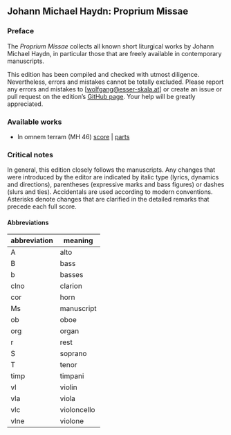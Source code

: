 ## Johann Michael Haydn: Proprium Missae

### Preface

The *Proprium Missae* collects all known short liturgical works by Johann Michael Haydn, in particular those that are freely available in contemporary manuscripts.

This edition has been compiled and checked with utmost diligence. Nevertheless, errors and mistakes cannot be totally excluded. Please report any errors and mistakes to [wolfgang@esser-skala.at] or create an issue or pull request on the edition’s [GitHub page](https://github.com/skafdasschaf/haydn-m-proprium-missae). Your help will be greatly appreciated.


### Available works

- In omnem terram (MH 46) [score](../final/46_score.pdf) | [parts](../final/46_score.pdf)


### Critical notes

In general, this edition closely follows the manuscripts. Any changes that were introduced by the editor are indicated by italic type (lyrics, dynamics and directions), parentheses (expressive marks and bass figures) or dashes (slurs and ties). Accidentals are used according to modern conventions. Asterisks denote changes that are clarified in the detailed remarks that precede each full score.

#### Abbreviations

| abbreviation | meaning |
|------|-------------|
| A    | alto        |
| B    | bass        |
| b    | basses      |
| clno | clarion     |
| cor  | horn        |
| Ms   | manuscript  |
| ob   | oboe        |
| org  | organ       |
| r    | rest        |
| S    | soprano     |
| T    | tenor       |
| timp | timpani     |
| vl   | violin      |
| vla  | viola       |
| vlc  | violoncello |
| vlne | violone     |
